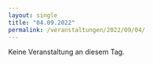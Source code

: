 ```yaml
---
layout: single
title: "04.09.2022"
permalink: /veranstaltungen/2022/09/04/
---
```


Keine Veranstaltung an diesem Tag.
